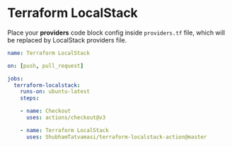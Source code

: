 # Terraform LocalStack

Place your **providers** code block config inside `providers.tf` file, which will be replaced by LocalStack providers file.


```yaml
name: Terraform LocalStack

on: [push, pull_request]

jobs:
  terraform-localstack:
    runs-on: ubuntu-latest
    steps:

    - name: Checkout
      uses: actions/checkout@v3

    - name: Terraform LocalStack
      uses: ShubhamTatvamasi/terraform-localstack-action@master
```

